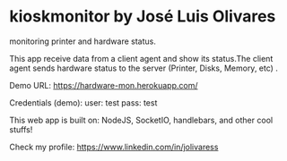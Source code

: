 # kioskmonitor by José Luis Olivares
monitoring printer and hardware status. 

This app receive data from a client agent and show its status.The client agent sends hardware status to the server (Printer, Disks, Memory, etc) .

Demo URL: https://hardware-mon.herokuapp.com/ 

Credentials (demo):
	user: test
	pass: test




This web app is built on: NodeJS, SocketIO, handlebars, and other cool stuffs!



Check my profile:
https://www.linkedin.com/in/jolivaress
